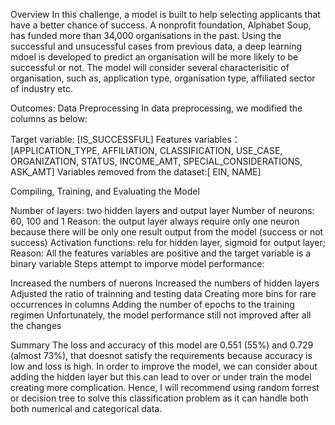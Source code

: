
Overview
In this challenge, a model is built to help selecting applicants that have a better chance of success. A nonprofit foundation, Alphabet Soup, has funded more than 34,000 organisations in the past. Using the successful and unsucessful cases from previous data, a deep learning mdoel is developed to predict an organisation will be more likely to be successful or not. The model will consider several characterisitic of organisation, such as, application type, organisation type, affiliated sector of industry etc.

Outcomes:
Data Preprocessing
In data preprocessing, we modified the columns as below:

Target variable: [IS_SUCCESSFUL]
Features variables：[APPLICATION_TYPE, AFFILIATION, CLASSIFICATION, USE_CASE, ORGANIZATION, STATUS, INCOME_AMT, SPECIAL_CONSIDERATIONS, ASK_AMT]
Variables removed from the dataset:[ EIN, NAME]

Compiling, Training, and Evaluating the Model

Number of layers:  two hidden layers and output layer
Number of neurons: 60, 100 and 1
Reason: the output layer always require only one neuron because there will be only one result output from the model (success or not success)
Activation functions: relu for hidden layer, sigmoid for output layer;
Reason: All the features variables are positive and the target variable is a binary variable
Steps attempt to imporve model performance:

Increased the numbers of nuerons
Increased the numbers of hidden layers
Adjusted the ratio of trainning and testing data
Creating more bins for rare occurrences in columns
Adding the number of epochs to the training regimen
Unfortunately, the model performance still not improved after all the changes

Summary
The loss and accuracy of this model are 0.551 (55%) and 0.729 (almost 73%), that doesnot satisfy the requirements because accuracy is low and loss is high. In order to improve the model, we can consider about adding the hidden layer but this can lead to over or under train the model creating more complication. Hence, I will recommend using random forrest or decision tree to solve this classification problem as it can handle both both numerical and categorical data.


